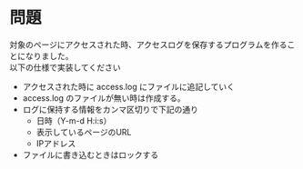 # 問題
対象のページにアクセスされた時、アクセスログを保存するプログラムを作ることになりました。    
以下の仕様で実装してください

- アクセスされた時に access.log にファイルに追記していく
- access.log のファイルが無い時は作成する。
- ログに保持する情報をカンマ区切りで下記の通り
  - 日時（Y-m-d H:i:s）
  - 表示しているページのURL
  - IPアドレス
- ファイルに書き込むときはロックする

